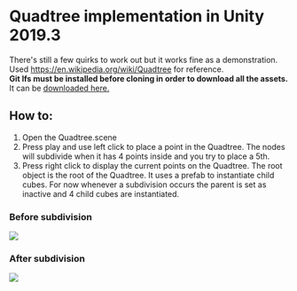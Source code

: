 # Quadtree implementation in Unity 2019.3
There's still a few quirks to work out but it works fine as a demonstration. Used https://en.wikipedia.org/wiki/Quadtree for reference.  
**Git lfs must be installed before cloning in order to download all the assets.** It can be [downloaded here.](https://git-lfs.github.com/)
## How to:
1. Open the Quadtree.scene
2. Press play and use left click to place a point in the Quadtree. The nodes will subdivide when it has 4 points inside and you try to place a 5th.  
3. Press right click to display the current points on the Quadtree.
The root object is the root of the Quadtree. It uses a prefab to instantiate child cubes. For now whenever a subdivision occurs the parent is set as inactive and 4 child cubes are instantiated.

### Before subdivision 
![](./img/initial.png)
### After subdivision  
![](./img/subdivide.png)

